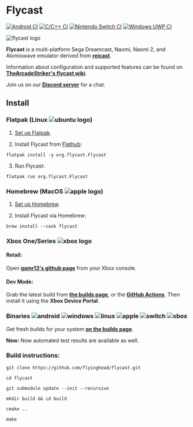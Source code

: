 # Flycast

[![Android CI](https://github.com/flyinghead/flycast/actions/workflows/android.yml/badge.svg)](https://github.com/flyinghead/flycast/actions/workflows/android.yml)
[![C/C++ CI](https://github.com/flyinghead/flycast/actions/workflows/c-cpp.yml/badge.svg)](https://github.com/flyinghead/flycast/actions/workflows/c-cpp.yml)
[![Nintendo Switch CI](https://github.com/flyinghead/flycast/actions/workflows/switch.yml/badge.svg)](https://github.com/flyinghead/flycast/actions/workflows/switch.yml)
[![Windows UWP CI](https://github.com/flyinghead/flycast/actions/workflows/uwp.yml/badge.svg)](https://github.com/flyinghead/flycast/actions/workflows/uwp.yml)

![flycast logo](https://github.com/flyinghead/flycast/raw/master/shell/linux/flycast.png)

**Flycast** is a multi-platform Sega Dreamcast, Naomi, Naomi 2, and Atomiswave emulator derived from [**reicast**](https://github.com/skmp/reicast-emulator).

Information about configuration and supported features can be found on [**TheArcadeStriker's flycast wiki**](https://github.com/TheArcadeStriker/flycast-wiki/wiki).

Join us on our [**Discord server**](https://discord.gg/X8YWP8w) for a chat. 

## Install

### Flatpak (Linux ![ubuntu logo](https://flyinghead.github.io/flycast-builds/ubuntu.png))

1. [Set up Flatpak](https://www.flatpak.org/setup/).

2. Install Flycast from [Flathub](https://flathub.org/apps/details/org.flycast.Flycast):

`flatpak install -y org.flycast.Flycast`

3. Run Flycast:

`flatpak run org.flycast.Flycast`

### Homebrew (MacOS ![apple logo](https://flyinghead.github.io/flycast-builds/apple.png))

1. [Set up Homebrew](https://brew.sh).

2. Install Flycast via Homebrew:

`brew install --cask flycast`

### Xbox One/Series ![xbox logo](https://flyinghead.github.io/flycast-builds/xbox.png)

#### Retail:
Open [**gamr13's github page**](https://gamr13.github.io/) from your Xbox console.

#### Dev Mode:
Grab the latest build from [**the builds page**](https://flyinghead.github.io/flycast-builds/), or the [**GitHub Actions**](https://github.com/flyinghead/flycast/actions/workflows/uwp.yml). Then install it using the **Xbox Device Portal**.

### Binaries ![android](https://flyinghead.github.io/flycast-builds/android.jpg) ![windows](https://flyinghead.github.io/flycast-builds/windows.png) ![linux](https://flyinghead.github.io/flycast-builds/ubuntu.png) ![apple](https://flyinghead.github.io/flycast-builds/apple.png) ![switch](https://flyinghead.github.io/flycast-builds/switch.png) ![xbox](https://flyinghead.github.io/flycast-builds/xbox.png)

Get fresh builds for your system [**on the builds page**](https://flyinghead.github.io/flycast-builds/).

**New:** Now automated test results are available as well. 

### Build instructions:
`git clone https://github.com/flyinghead/flycast.git`

`cd flycast`

`git submodule update --init --recursive`

`mkdir build && cd build`

`cmake ..`

`make`
